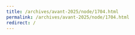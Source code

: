 ```yaml
---
title: /archives/avant-2025/node/1704.html
permalink: /archives/avant-2025/node/1704.html
redirect: /
---
```


